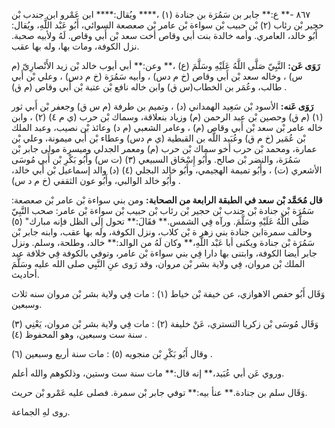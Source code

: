 ٨٦٧ -** ع:** جابر بن سَمُرَة بن جنادة (١) ،**** ويُقال:**** ابن عَمْرو ابن جندب بْن حجير بْن رئاب (٢) بْن حبيب بْن سواءة بْن عامر بْن صعصعة السوائي، أَبُو عَبْد اللَّهِ، ويُقال: أَبُو خالد، العامري. وأمه خالدة بنت أبي وقاص أخت سعد بْن أَبي وقاص. لَهُ ولأبيه صحبة. نزل الكوفة، ومات بها، وله بها عقب.

**رَوَى عَن:** النَّبِيّ صَلَّى اللَّهُ عَلَيْهِ وسَلَّمَ (ع) ،** وعن:** أبي أيوب خالد بْن زيد الأَنْصارِيّ (م س) ، وخاله سعد بْن أَبي وقاص (خ م دس) ، وأبيه سَمُرَة (خ م دس) ، وعلي بْن أَبي طالب، وعُمَر بن الخطاب(س ق) وابن خاله نافع بْن عتبة بْن أَبي وقاص (م ق) .

**رَوَى عَنه:** الأسود بْن سَعِيد الهمداني (د) ، وتميم بن طرفة (م س ق) وجعفر بْن أَبي ثور (١) (م ق) وحصين بْن عبد الرحمن (م) وزياد بنعلاقة، وسماك بْن حرب (ي م ٤) (٢) ، وابن خاله عامر بْن سعد بْن أَبي وقاص (م) ، وعامر الشعبي (م د) وعائذ بْن نصيب، وعبد الملك بْن عُمَير (خ م ق) وعُبَيد اللَّه بن القبطية (ي م دس) وعطاء بْن أَبي ميمونة، وعلي بْن عمارة، ومحمد بْن حرب أخو سماك بْن حرب (م) ومعمر الجدلي وميسرة مولى جابر بْن سَمُرَة، والنضر بْن صالح. وأَبُو إِسْحَاق السبيعي (٣) (ت س) وأَبُو بَكْرِ بْن أَبي مُوسَى الأشعري (ت) ، وأَبُو تميمة الهجيمي، وأَبُو خالد البجلي (٤) (د) والد إسماعيل بْن أَبي خالد، وأَبُو خالد الوالبي، وأَبُو عون الثقفي (خ م د س) .

**قال مُحَمَّد بْن سعد في الطبقة الرابعة من الصحابة:** ومن بني سواءة بْن عامر بْن صعصعة: سَمُرَة بْن جنادة بْن جندب بْن حجير بْن رئاب بْن حبيب بْن سواءة بْن عامر: صحب النَّبِيّ صَلَّى اللَّهُ عَلَيْهِ وسَلَّمَ. ورآه فِي الشمس.** فقَالَ:** تحول إِلَى الظل فإنه مبارك" (٥) وحالف سمرةابن جنادة بني زهر ة بْن كلاب، ونزل الكوفة، وله بها عقب، وابنه جابر بْن سَمُرَة بْن جنادة ويكنى أبا عَبْد اللَّهِ،** وكان لَهُ من الوالد:** خالد، وطلحة، وسلم. ونزل جابر أيضا الكوفة، وابتنى بها دارا فِي بني سواءة بْن عامر، وتوفي بالكوفة فِي خلافة عبد الملك بْن مروان، فِي ولاية بشر بْن مروان، وقد رَوى عنِ النَّبِي صلى الله عليه وسَلَّمَ أحاديث.

وَقَال أَبُو حفص الاهوازي، عن خيفة بْن خياط (١) : مات فِي ولاية بشر بْن مروان سنه ثلاث وسبعين.

وَقَال مُوسَى بْن زكريا التستري، عَنْ خليفة (٢) : مات فِي ولاية بشر بْن مروان، يَعْنِي (٣) سنة ست وسبعين، وهو المحفوظ (٤) .

وقال أَبُو بَكْرِ بْن منجويه (٥) : مات سنة أربع وسبعين (٦) .

وروي عَن أبي عُبَيد،** إنه قال:** مات سنة ست وستين، وذلكوهم والله أعلم.

وَقَال سلم بن جنادة.** عنأ بيه:** توفي جابر بْن سمرة. فصلى عليه عَمْرو بْن حريث.

روى لهِ الجماعة.